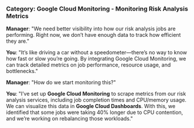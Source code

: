 ### **Category: Google Cloud Monitoring - Monitoring Risk Analysis Metrics**

**Manager**: "We need better visibility into how our risk analysis jobs are performing. Right now, we don’t have enough data to track how efficient they are."

**You**: "It’s like driving a car without a speedometer—there’s no way to know how fast or slow you’re going. By integrating Google Cloud Monitoring, we can track detailed metrics on job performance, resource usage, and bottlenecks."

**Manager**: "How do we start monitoring this?"

**You**: "I’ve set up **Google Cloud Monitoring** to scrape metrics from our risk analysis services, including job completion times and CPU/memory usage. We can visualize this data in **Google Cloud Dashboards**. With this, we identified that some jobs were taking 40% longer due to CPU contention, and we’re working on rebalancing those workloads."
